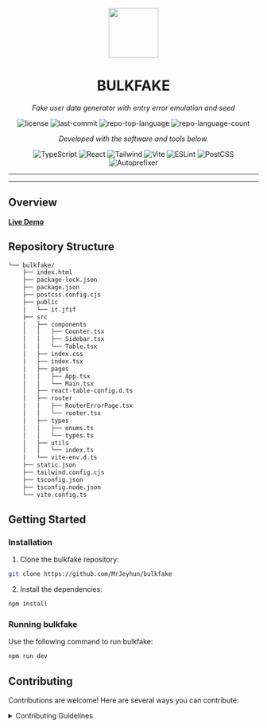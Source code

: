 <p align="center">
  <img src="https://cdn-icons-png.flaticon.com/512/6295/6295417.png" width="100" />
</p>
<p align="center">
    <h1 align="center">BULKFAKE</h1>
</p>
<p align="center">
    <em>Fake user data generator with entry error emulation and seed</em>
</p>
<p align="center">
	<img src="https://img.shields.io/github/license/MrJeyhun/bulkfake?style=flat&color=0080ff" alt="license">
	<img src="https://img.shields.io/github/last-commit/MrJeyhun/bulkfake?style=flat&color=0080ff" alt="last-commit">
	<img src="https://img.shields.io/github/languages/top/MrJeyhun/bulkfake?style=flat&color=0080ff" alt="repo-top-language">
	<img src="https://img.shields.io/github/languages/count/MrJeyhun/bulkfake?style=flat&color=0080ff" alt="repo-language-count">
<p>
<p align="center">
		<em>Developed with the software and tools below.</em>
</p>
<p align="center">
	<img src="https://img.shields.io/badge/TypeScript-3178C6.svg?style=flat&logo=TypeScript&logoColor=white" alt="TypeScript">
<img src="https://img.shields.io/badge/React-61DAFB.svg?style=flat&logo=React&logoColor=black" alt="React">
	<img src="https://img.shields.io/badge/Tailwindcss-%2338B2AC.svg?style=flat&logo=Autoprefixer&logoColor=white" alt="Tailwind">
	<img src="https://img.shields.io/badge/Vite-646CFF.svg?style=flat&logo=Vite&logoColor=white" alt="Vite">
	<img src="https://img.shields.io/badge/ESLint-4B32C3.svg?style=flat&logo=ESLint&logoColor=white" alt="ESLint">
	<img src="https://img.shields.io/badge/PostCSS-DD3A0A.svg?style=flat&logo=PostCSS&logoColor=white" alt="PostCSS">
	<img src="https://img.shields.io/badge/Autoprefixer-DD3735.svg?style=flat&logo=Autoprefixer&logoColor=white" alt="Autoprefixer">
	<br>
	
</p>
<hr>

---

##  Overview

**[Live Demo](https://bulk-fake.vercel.app/)**

##  Repository Structure

```sh
└── bulkfake/
    ├── index.html
    ├── package-lock.json
    ├── package.json
    ├── postcss.config.cjs
    ├── public
    │   └── it.jfif
    ├── src
    │   ├── components
    │   │   ├── Counter.tsx
    │   │   ├── Sidebar.tsx
    │   │   └── Table.tsx
    │   ├── index.css
    │   ├── index.tsx
    │   ├── pages
    │   │   ├── App.tsx
    │   │   └── Main.tsx
    │   ├── react-table-config.d.ts
    │   ├── router
    │   │   ├── RouterErrorPage.tsx
    │   │   └── rooter.tsx
    │   ├── types
    │   │   ├── enums.ts
    │   │   └── types.ts
    │   ├── utils
    │   │   └── index.ts
    │   └── vite-env.d.ts
    ├── static.json
    ├── tailwind.config.cjs
    ├── tsconfig.json
    ├── tsconfig.node.json
    └── vite.config.ts
```

##  Getting Started

###  Installation

1. Clone the bulkfake repository:

```sh
git clone https://github.com/MrJeyhun/bulkfake
```

2. Install the dependencies:

```sh
npm install
```

###  Running bulkfake

Use the following command to run bulkfake:

```sh
npm run dev
```

##  Contributing

Contributions are welcome! Here are several ways you can contribute:

<details closed>
    <summary>Contributing Guidelines</summary>

1. **Fork the Repository**: Start by forking the project repository to your GitHub account.
2. **Clone Locally**: Clone the forked repository to your local machine using a Git client.
   ```sh
   git clone https://github.com/MrJeyhun/bulkfake
   ```
3. **Create a New Branch**: Always work on a new branch, giving it a descriptive name.
   ```sh
   git checkout -b new-feature-x
   ```
4. **Make Your Changes**: Develop and test your changes locally.
5. **Commit Your Changes**: Commit with a clear message describing your updates.
   ```sh
   git commit -m 'Implemented new feature x.'
   ```
6. **Push to GitHub**: Push the changes to your forked repository.
   ```sh
   git push origin new-feature-x
   ```
7. **Submit a Pull Request**: Create a PR against the original project repository. Clearly describe the changes and their motivations.

Once your PR is reviewed and approved, it will be merged into the main branch.

</details>
